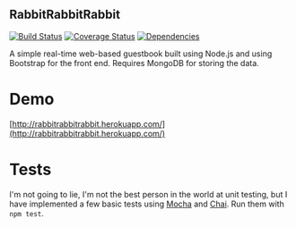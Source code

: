 RabbitRabbitRabbit
------------------

[![Build Status](https://travis-ci.org/matthewbdaly/rabbitrabbitrabbit.png?branch=master)](https://travis-ci.org/matthewbdaly/rabbitrabbitrabbit)
[![Coverage Status](https://img.shields.io/coveralls/matthewbdaly/rabbitrabbitrabbit.svg)](https://coveralls.io/r/matthewbdaly/rabbitrabbitrabbit?branch=master)
[![Dependencies](https://david-dm.org/matthewbdaly/rabbitrabbitrabbit.png)](https://david-dm.org/matthewbdaly/rabbitrabbitrabbit)

A simple real-time web-based guestbook built using Node.js and using Bootstrap for the front end. Requires MongoDB for storing the data.

Demo
====

[http://rabbitrabbitrabbit.herokuapp.com/](http://rabbitrabbitrabbit.herokuapp.com/)

Tests
=====

I'm not going to lie, I'm not the best person in the world at unit testing, but I have implemented a few basic tests using [Mocha](http://mochajs.org/) and [Chai](http://chaijs.com/). Run them with `npm test`.
